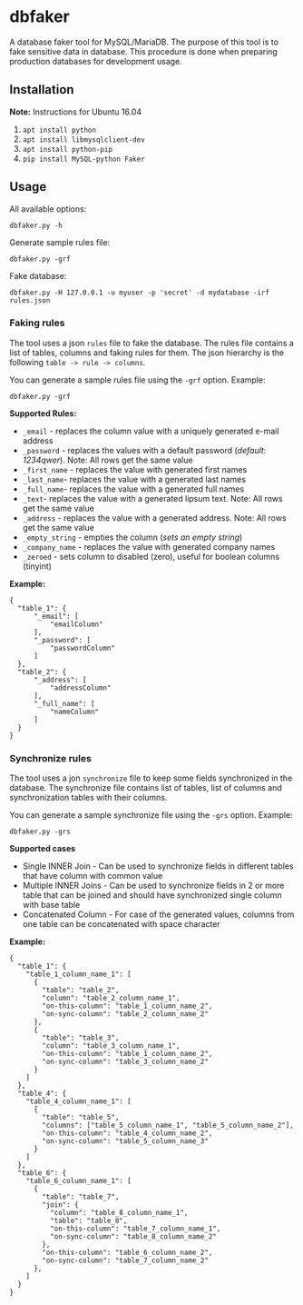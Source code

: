 # dbfaker
A database faker tool for MySQL/MariaDB.
The purpose of this tool is to fake sensitive data in database. This procedure is done when preparing production databases for development usage.

## Installation
**Note:** Instructions for Ubuntu 16.04

1. `apt install python`
2. `apt install libmysqlclient-dev`
3. `apt install python-pip`
4. `pip install MySQL-python Faker`

## Usage

All available options:

    dbfaker.py -h

Generate sample rules file:

    dbfaker.py -grf

Fake database:

    dbfaker.py -H 127.0.0.1 -u myuser -p 'secret' -d mydatabase -irf rules.json

### Faking rules
The tool uses a json `rules` file to fake the database. The rules file contains a list of tables, columns and faking rules for them.
The json hierarchy is the following `table -> rule -> columns`.

You can generate a sample rules file using the `-grf` option. Example:

    dbfaker.py -grf

**Supported Rules:**

* `_email` - replaces the column value with a uniquely generated e-mail address
* `_password` - replaces the values with a default password (*default: 1234qwer*). Note: All rows get the same value
* `_first_name` - replaces the value with generated first names
* `_last_name`- replaces the value with a generated last names
* `_full_name`- replaces the value with a generated full names
* `_text`- replaces the value with a generated lipsum text. Note: All rows get the same value
* `_address` - replaces the value with a generated address. Note: All rows get the same value
* `_empty_string` - empties the column (*sets an empty string*)
* `_company_name` - replaces the value with generated company names
* `_zeroed` - sets column to disabled (zero), useful for boolean columns (tinyint)

**Example:**

    {
      "table_1": {
          "_email": [
              "emailColumn"
          ],
          "_password": [
              "passwordColumn"
          ]
      },
      "table_2": {
          "_address": [
              "addressColumn"
          ],
          "_full_name": [
              "nameColumn"
          ]
      }
    }


### Synchronize rules
The tool uses a jon `synchronize` file to keep some fields synchronized in the database.
The synchronize file contains list of tables, list of columns and synchronization tables with their columns.

You can generate a sample synchronize file using the `-grs` option. Example:

    dbfaker.py -grs
    
**Supported cases**

* Single INNER Join - Can be used to synchronize fields in different tables that have column with common value
* Multiple INNER Joins - Can be used to synchronize fields in 2 or more table that can be joined and should have synchronized single column with base table
* Concatenated Column - For case of the generated values, columns from one table can be concatenated with space character

**Example:**

    {
      "table_1": {
        "table_1_column_name_1": [
          {
            "table": "table_2",
            "column": "table_2_column_name_1",
            "on-this-column": "table_1_column_name_2",
            "on-sync-column": "table_2_column_name_2"
          },
          {
            "table": "table_3",
            "column": "table_3_column_name_1",
            "on-this-column": "table_1_column_name_2",
            "on-sync-column": "table_3_column_name_2"
          }
        ]
      },
      "table_4": {
        "table_4_column_name_1": [
          {
            "table": "table_5",
            "columns": ["table_5_column_name_1", "table_5_column_name_2"],
            "on-this-column": "table_4_column_name_2",
            "on-sync-column": "table_5_column_name_3"
          }
        ]
      },
      "table_6": {
        "table_6_column_name_1": [
          {
            "table": "table_7",
            "join": {
              "column": "table_8_column_name_1",
              "table": "table_8",
              "on-this-column": "table_7_column_name_1",
              "on-sync-column": "table_8_column_name_2"
            },
            "on-this-column": "table_6_column_name_2",
            "on-sync-column": "table_7_column_name_2"
          },
        ]
      }
    }
